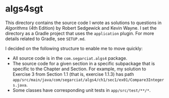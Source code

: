# algs4sgt

This directory contains the source code I wrote as solutions to questions in
*Algorithms* (4th Edition) by Robert Sedgewick and Kevin Wayne. I set the directory
as a Gradle project that uses the `application` plugin. For more details related
to Gradle, see `SETUP.md`.

I decided on the following structure to enable me to move quickly:

- All source code is in the `com.segarciat.algs4` package.
- The source code for a given section in a specific subpackage that is specific to the
Chapter and Section. For example, my solution to Exercise 3 from Section 1.1  (that is,
exercise 1.1.3) has path `app/src/main/java/com/segarciat/algs4/ch1/sec1/ex01/Compare3Integers.java`.
- Some classes have corresponding unit tests in `app/src/test/**/*`.